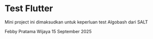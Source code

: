 # Test Flutter

Mini project ini dimaksudkan untuk keperluan test Algobash dari SALT

Febby Pratama Wijaya
15 September 2025
